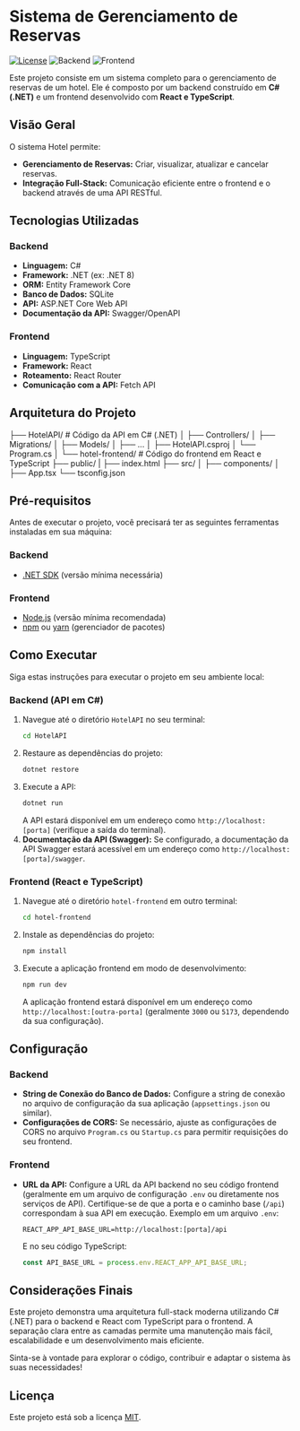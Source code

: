 # Sistema de Gerenciamento de Reservas

[![License](https://img.shields.io/badge/License-MIT-yellow.svg)](https://opensource.org/licenses/MIT)
![Backend](https://img.shields.io/badge/Backend-C%23%20.NET-blue)
![Frontend](https://img.shields.io/badge/Frontend-React%20TypeScript-brightgreen)

Este projeto consiste em um sistema completo para o gerenciamento de reservas de um hotel. Ele é composto por um backend construído em **C\# (.NET)** e um frontend desenvolvido com **React e TypeScript**.

## Visão Geral

O sistema Hotel permite:

* **Gerenciamento de Reservas:** Criar, visualizar, atualizar e cancelar reservas.
* **Integração Full-Stack:** Comunicação eficiente entre o frontend e o backend através de uma API RESTful.

## Tecnologias Utilizadas

### Backend

* **Linguagem:** C\#
* **Framework:** .NET (ex: .NET 8)
* **ORM:** Entity Framework Core
* **Banco de Dados:** SQLite
* **API:** ASP.NET Core Web API
* **Documentação da API:** Swagger/OpenAPI

### Frontend

* **Linguagem:** TypeScript
* **Framework:** React
* **Roteamento:** React Router
* **Comunicação com a API:** Fetch API

## Arquitetura do Projeto
├── HotelAPI/             # Código da API em C# (.NET)
│   ├── Controllers/
│   ├── Migrations/
│   ├── Models/
│   ├── ...
│   ├── HotelAPI.csproj
│   └── Program.cs
│
└── hotel-frontend/            # Código do frontend em React e TypeScript
├── public/
|  ├── index.html
├── src/
│   ├── components/
│   ├── App.tsx
└── tsconfig.json

## Pré-requisitos

Antes de executar o projeto, você precisará ter as seguintes ferramentas instaladas em sua máquina:

### Backend

* [.NET SDK](https://dotnet.microsoft.com/download) (versão mínima necessária)

### Frontend

* [Node.js](https://nodejs.org/) (versão mínima recomendada)
* [npm](https://www.npmjs.com/) ou [yarn](https://yarnpkg.com/) (gerenciador de pacotes)

## Como Executar

Siga estas instruções para executar o projeto em seu ambiente local:

### Backend (API em C\#)

1.  Navegue até o diretório `HotelAPI` no seu terminal:
    ```bash
    cd HotelAPI
    ```
2.  Restaure as dependências do projeto:
    ```bash
    dotnet restore
    ```
3.  Execute a API:
    ```bash
    dotnet run
    ```
    A API estará disponível em um endereço como `http://localhost:[porta]` (verifique a saída do terminal).
4.  **Documentação da API (Swagger):** Se configurado, a documentação da API Swagger estará acessível em um endereço como `http://localhost:[porta]/swagger`.

### Frontend (React e TypeScript)

1.  Navegue até o diretório `hotel-frontend` em outro terminal:
    ```bash
    cd hotel-frontend
    ```
2.  Instale as dependências do projeto:
    ```bash
    npm install
    ```
3.  Execute a aplicação frontend em modo de desenvolvimento:
    ```bash
    npm run dev
    ```
    A aplicação frontend estará disponível em um endereço como `http://localhost:[outra-porta]` (geralmente `3000` ou `5173`, dependendo da sua configuração).

## Configuração

### Backend

* **String de Conexão do Banco de Dados:** Configure a string de conexão no arquivo de configuração da sua aplicação (`appsettings.json` ou similar).
* **Configurações de CORS:** Se necessário, ajuste as configurações de CORS no arquivo `Program.cs` ou `Startup.cs` para permitir requisições do seu frontend.

### Frontend

* **URL da API:** Configure a URL da API backend no seu código frontend (geralmente em um arquivo de configuração `.env` ou diretamente nos serviços de API). Certifique-se de que a porta e o caminho base (`/api`) correspondam à sua API em execução. Exemplo em um arquivo `.env`:
    ```
    REACT_APP_API_BASE_URL=http://localhost:[porta]/api
    ```
    E no seu código TypeScript:
    ```typescript
    const API_BASE_URL = process.env.REACT_APP_API_BASE_URL;
    ```

## Considerações Finais

Este projeto demonstra uma arquitetura full-stack moderna utilizando C\# (.NET) para o backend e React com TypeScript para o frontend. A separação clara entre as camadas permite uma manutenção mais fácil, escalabilidade e um desenvolvimento mais eficiente.

Sinta-se à vontade para explorar o código, contribuir e adaptar o sistema às suas necessidades\!

## Licença

Este projeto está sob a licença [MIT](https://opensource.org/licenses/MIT).
